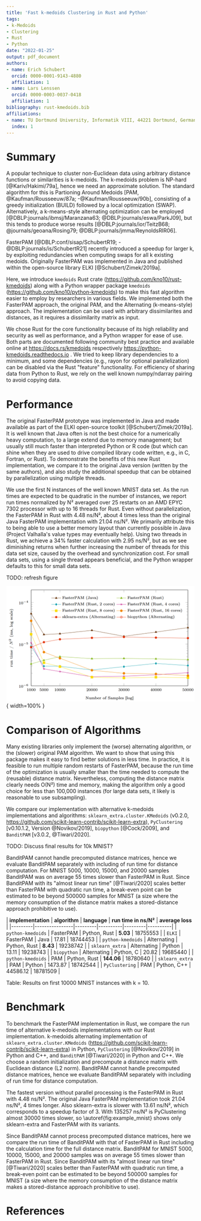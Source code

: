 ```yaml
---
title: 'Fast k-medoids Clustering in Rust and Python'
tags:
- k-Medoids
- Clustering
- Rust
- Python
date: "2022-01-25"
output: pdf_document
authors:
- name: Erich Schubert
  orcid: 0000-0001-9143-4880
  affiliation: 1
- name: Lars Lenssen
  orcid: 0000-0003-0037-0418
  affiliation: 1
bibliography: rust-kmedoids.bib
affiliations:
- name: TU Dortmund University, Informatik VIII, 44221 Dortmund, Germany
  index: 1
---
```


# Summary

A popular technique to cluster non-Euclidean data using arbitrary distance
functions or similarities is k-medoids.
The k-medoids problem is NP-hard [@Kariv/Hakimi/79a], hence we need an approximate solution.
The standard algorithm for this is Partioning Around Medoids [PAM, @Kaufman/Rousseeuw/87a; -@Kaufman/Rousseeuw/90b],
consisting of a greedy initialization (BUILD) followed by a local optimization (SWAP).
Alternatively, a k-means-style alternating optimization can be employed [@DBLP:journals/ibmsj/Maranzana63; @DBLP:journals/eswa/ParkJ09],
but this tends to produce worse results [@DBLP:journals/ior/TeitzB68; @journals/geoana/Rosing79; @DBLP:journals/jmma/ReynoldsRIR06].

FasterPAM [@DBLP:conf/sisap/SchubertR19; -@DBLP:journals/is/SchubertR21] recently introduced a speedup for larger k,
by exploiting redundancies when computing swaps for all k existing medoids.
Originally FasterPAM was implemented in Java and published within the open-source library ELKI [@Schubert/Zimek/2019a].

Here, we introduce ``kmedoids`` Rust crate (https://github.com/kno10/rust-kmedoids) along with a
Python wrapper package ``kmedoids`` (https://github.com/kno10/python-kmedoids) to make this fast
algorithm easier to employ by researchers in various fields.
We implemented both the FasterPAM approach, the original PAM, and the Alternating (k-means-style) approach.
The implementation can be used with arbitrary dissimilarites and distances, as it requires a dissimilarity matrix as input.

We chose Rust for the core functionality because of its high reliability and security as well as performance,
and a Python wrapper for ease of use. Both parts are documented following community best practice
and available online at https://docs.rs/kmedoids respectively https://python-kmedoids.readthedocs.io .
We tried to keep library dependencies to a minimum, and some dependencies (e.g., rayon for optional parallelization)
can be disabled via the Rust "feature" functionality. For efficiency of sharing data from Python to Rust,
we rely on the well known numpy/ndarray pairing to avoid copying data.

# Performance

The original FasterPAM prototype was implemented in Java and made available as part of the ELKI open-source toolkit [@Schubert/Zimek/2019a].
It is well known that Java often is not the best choice for a numerically heavy computation,
to a large extend due to memory management; but usually still much faster than interpreted Python or R code
(but which can shine when they are used to drive compiled library code written, e.g., in C, Fortran, or Rust).
To demonstrate the benefits of this new Rust implementation, we compare it to the original Java version
(written by the same authors), and also study the additional speedup that can be obtained by parallelization using multiple threads.

We use the first N instances of the well known MNIST data set.
As the run times are expected to be quadratic in the number of instances, we report run times normalized by N²
averaged over 25 restarts on an AMD EPYC 7302 processor with up to 16 threads for Rust.
Even without parallelization, the FasterPAM in Rust with 4.48 ns/N², about 4 times less than the original Java FasterPAM implementation with 21.04 ns/N².
We primarily attribute this to being able to use a better memory layout than currently possible in Java
(Project Valhalla's value types may eventually help).
Using two threads in Rust, we achieve a 34% faster calculation with 2.95 ns/N²,
but as we see diminishing returns when further increasing the number of threads for this data set size,
caused by the overhead and synchronization cost.
For small data sets, using a single thread appears beneficial, and the Python
wrapper defaults to this for small data sets.

TODO: refresh figure

![Results normalized by N² on MNIST data with k=10.\label{fig:example_mnist}](results.png){ width=100% }

# Comparison of Algorithms

Many existing libraries only implement the (worse) alternating algorithm, or the (slower) original PAM algorithm.
We want to show that using this package makes it easy to find better solutions in less time.
In practice, it is feasible to run multiple random restarts of FasterPAM, because the run time of the optimization
is usually smaller than the time needed to compute the (reusable) distance matrix.
Nevertheless, computing the distance matrix clearly needs O(N²) time and memory,
making the algorithm only a good choice for less than 100,000 instances
(for large data sets, it likely is reasonable to use subsampling).

We compare our implementation with alternative k-medoids implementations and algorithms: ``sklearn_extra.cluster.KMedoids``  (v0.2.0, https://github.com/scikit-learn-contrib/scikit-learn-extra), ``PyClustering`` [v0.10.1.2, Version @Novikov/2019],  ``biopython`` [@Cock/2009],
and ``BanditPAM`` [v3.0.2, @Tiwari/2020]. 

TODO: Discuss final results for 10k MNIST?

BanditPAM cannot handle precomputed distance matrices, hence we evaluate BanditPAM separately with including of run time for distance computation. For MNIST 5000, 10000, 15000, and 20000 samples BanditPAM was on average 55 times slower than FasterPAM in Rust. Since BanditPAM with its "almost linear run time" [@Tiwari/2020] scales better than FasterPAM with quadratic run time, a break-even point can be estimated to be beyond 500000 samples for MNIST (a size where the memory consumption of the distance matrix makes a stored-distance approach prohibitive to use).

| **implementation** | **algorithm** | **language** | **run time in ns/N²** |  **average loss** |
|---------|----------------|---------|----------|---------|----------|
|     ``python-kmedoids``    |   FasterPAM    | Python, Rust |  **5.03**    | 18755553  |
|     ``ELKI``               |   FasterPAM    | Java         |  17.81       | 18744453  |
|     ``python-kmedoids``    |   Alternating  | Python, Rust |  **8.43**    | 19238742  |
|     ``sklearn_extra``      |   Alternating  | Python       |  13.11       | 19238743  |
|     ``biopython``          |   Alternating  | Python, C    |  20.82       | 19685440  |
|     ``python-kmedoids``    |   PAM          | Python, Rust |  **144.06**  | 18780640  |
|     ``sklearn_extra``      |   PAM          | Python       |  1473.87     | 18742544  |
|     ``PyClustering``       |   PAM          | Python, C++  |  44586.12    | 18781509  |

Table: Results on first 10000 MNIST instances with k = 10.


# Benchmark

To benchmark the FasterPAM implementation in Rust, we compare the run time of alternative k-medoids implementations with our Rust implementation.
k-medoids alternating implementation of ``sklearn_extra.cluster.KMedoids``  (https://github.com/scikit-learn-contrib/scikit-learn-extra) in Python,
``PyClustering`` [@Novikov/2019] in Python and C++, and
``BanditPAM`` [@Tiwari/2020] in Python and C++.
We choose a random initialization and precompute a distance matrix with Euclidean distance (L2 norm).
BanditPAM cannot handle precomputed distance matrices, hence we evaluate BanditPAM separately with including of run time for distance computation.

The fastest version without parallel processing is the FasterPAM in Rust with 4.48 ns/N². The original Java FasterPAM implementation took 21.04 ns/N², 4 times longer. Also sklearn-extra is slower with 13.61 ns/N², which corresponds to a speedup factor of 3. With 135257 ns/N² is PyClustering almost 30000 times slower, so \autoref{fig:example_mnist} shows only sklearn-extra and FasterPAM with its variants. 

Since BanditPAM cannot process precomputed distance matrices, here we compare the run time of BanditPAM with that of FasterPAM in Rust including the calculation time for the full distance matrix. BanditPAM for MNIST 5000, 10000, 15000, and 20000 samples was on average 55 times slower than FasterPAM in Rust. Since BanditPAM with its "almost linear run time" [@Tiwari/2020] scales better than FasterPAM with quadratic run time, a break-even point can be estimated to be beyond 500000 samples for MNIST (a size where the memory consumption of the distance matrix makes a stored-distance approach prohibitive to use).


# References

